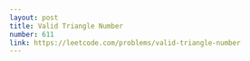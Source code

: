 ```yaml
---
layout: post
title: Valid Triangle Number
number: 611
link: https://leetcode.com/problems/valid-triangle-number
---
```

